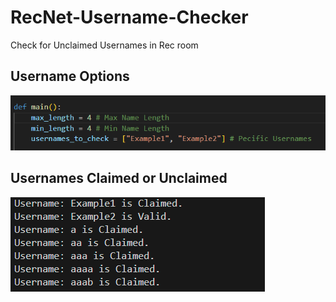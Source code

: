# RecNet-Username-Checker

Check for Unclaimed Usernames in Rec room

## Username Options

![alt text](https://github.com/DustinWorlds/RecNet-Username-Checker/blob/main/Username%20options.png)

## Usernames Claimed or Unclaimed

![alt text](https://github.com/DustinWorlds/RecNet-Username-Checker/blob/main/Usernames.png)
